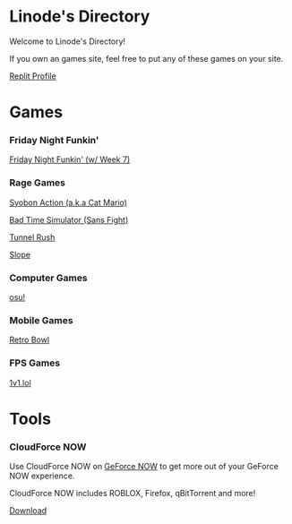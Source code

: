 # Linode's Directory
Welcome to Linode's Directory!

If you own an games site, feel free to put any of these games on your site.

[Replit Profile](https://replit.com/@lin0de)

# Games

### Friday Night Funkin'

[Friday Night Funkin' (w/ Week 7)](https://lin0de.github.io/funkin/index.html)

### Rage Games

[Syobon Action (a.k.a Cat Mario)](https://lin0de.github.io/syobon-action/index.html)

[Bad Time Simulator (Sans Fight)](https://lin0de.github.io/bad-time-simulator/index.html)

[Tunnel Rush](https://lin0de.github.io/tunnel-rush/index.html)

[Slope](https://lin0de.github.io/slope/index.html)

### Computer Games

[osu!](https://lin0de.github.io/webosu/index.html)

### Mobile Games

[Retro Bowl](https://lin0de.github.io/retro-bowl/index.html)

### FPS Games

[1v1.lol](https://lin0de.github.io/1v1.lol/index.html)

# Tools

### CloudForce NOW

Use CloudForce NOW on [GeForce NOW](https://play.geforcenow.com/mall/#/layout/games) to get more out of your GeForce NOW experience.

CloudForce NOW includes ROBLOX, Firefox, qBitTorrent and more!

[Download](https://lin0de.github.io/tools/CloudForce%20NOW.bat)
